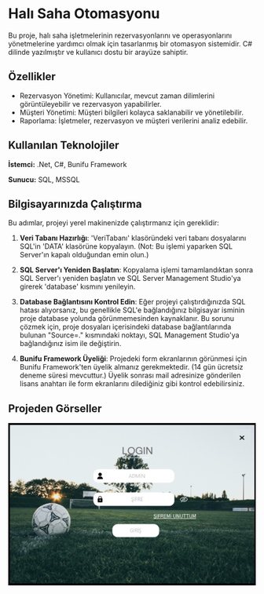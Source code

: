 
# Halı Saha Otomasyonu

Bu proje, halı saha işletmelerinin rezervasyonlarını ve operasyonlarını yönetmelerine yardımcı olmak için tasarlanmış bir otomasyon sistemidir. C# dilinde yazılmıştır ve kullanıcı dostu bir arayüze sahiptir. 


## Özellikler

- Rezervasyon Yönetimi: Kullanıcılar, mevcut zaman dilimlerini görüntüleyebilir ve rezervasyon yapabilirler.
- Müşteri Yönetimi: Müşteri bilgileri kolayca saklanabilir ve yönetilebilir.
- Raporlama: İşletmeler, rezervasyon ve müşteri verilerini analiz edebilir.

  
## Kullanılan Teknolojiler

**İstemci:** .Net, C#, Bunifu Framework

**Sunucu:** SQL, MSSQL

  ## Bilgisayarınızda Çalıştırma

Bu adımlar, projeyi yerel makinenizde çalıştırmanız için gereklidir:

1. **Veri Tabanı Hazırlığı**: 'VeriTabanı' klasöründeki veri tabanı dosyalarını SQL'in 'DATA' klasörüne kopyalayın. (Not: Bu işlemi yaparken SQL Server'ın kapalı olduğundan emin olun.)

2. **SQL Server'ı Yeniden Başlatın**: Kopyalama işlemi tamamlandıktan sonra SQL Server'ı yeniden başlatın ve SQL Server Management Studio'ya girerek 'database' kısmını yenileyin.

3. **Database Bağlantısını Kontrol Edin**: Eğer projeyi çalıştırdığınızda SQL hatası alıyorsanız, bu genellikle SQL'e bağlandığınız bilgisayar isminin proje database yolunda görünmemesinden kaynaklanır. Bu sorunu çözmek için, proje dosyaları içerisindeki database bağlantılarında bulunan "Source=." kısmındaki noktayı, SQL Management Studio'ya bağlandığınız isim ile değiştirin.

4. **Bunifu Framework Üyeliği**: Projedeki form ekranlarının görünmesi için Bunifu Framework'ten üyelik almanız gerekmektedir. (14 gün ücretsiz deneme süresi mevcuttur.) Üyelik sonrası mail adresinize gönderilen lisans anahtarı ile form ekranlarını dilediğiniz gibi kontrol edebilirsiniz.

## Projeden Görseller
![Uygulama Ekran Görüntüsü](https://github.com/yusufaytasss/Hali-Saha-Otomasyonu/blob/main/GirisEkrani.png)
